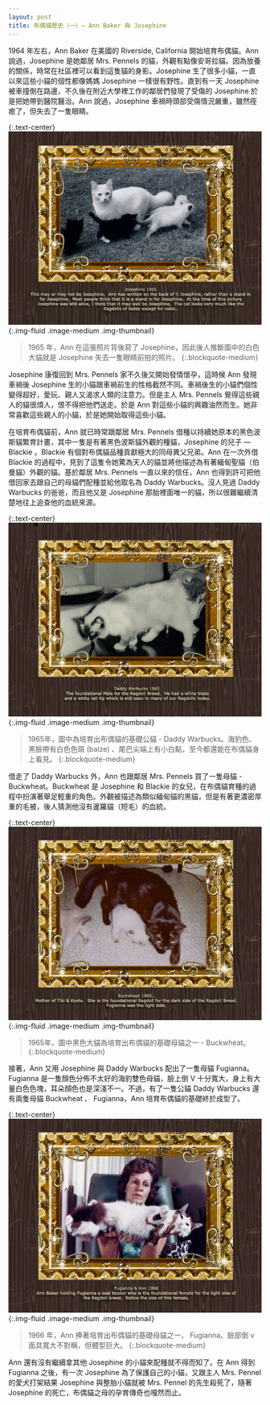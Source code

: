 ```yaml
---
layout: post
title: 布偶貓歷史（一）— Ann Baker 與 Josephine
---
```


1964 年左右，Ann Baker 在美國的 Riverside, California 開始培育布偶貓。Ann 說過，Josephine 是她鄰居 Mrs. Pennels 的貓，外觀有點像安哥拉貓。因為放養的關係，時常在社區裡可以看到這隻貓的身影。Josephine 生了很多小貓，一直以來這些小貓的個性都像媽媽 Josephine 一樣很有野性。直到有一天 Josephine 被車撞倒在路邊，不久後在附近大學裡工作的鄰居們發現了受傷的 Josephine 於是把她帶到醫院醫治。Ann 說過，Josephine 車禍時頭部受傷情況嚴重，雖然痊癒了，但失去了一隻眼睛。

{:.text-center}
![history-1](/assets/img/history/history-1.jpg){:.img-fluid .image-medium .img-thumbnail}
> 1965 年，Ann 在這張照片背後寫了 Josephine，因此後人推斷圖中的白色大貓就是 Josephine 失去一隻眼睛前拍的照片。
{:.blockquote-medium}

Josephine 康復回到 Mrs. Pennels 家不久後又開始發情懷孕，這時候 Ann 發現車禍後 Josephine 生的小貓跟車禍前生的性格截然不同。車禍後生的小貓們個性變得超好，愛玩、親人又渴求人類的注意力。但是主人 Mrs. Pennels 覺得這些親人的貓很煩人，恨不得把他們送走。於是 Ann 對這些小貓的興趣油然而生。她非常喜歡這些親人的小貓，於是她開始取得這些小貓。

在培育布偶貓前，Ann 就已時常跟鄰居 Mrs. Pennels 借種以持續她原本的黑色波斯貓繁育計畫，其中一隻是有著黑色波斯貓外觀的種貓，Josephine 的兒子 — Blackie 。Blackie 有個對布偶貓品種貢獻極大的同母異父兄弟。Ann 在一次外借 Blackie 的過程中，見到了這隻令她驚為天人的貓並將他描述為有著緬甸聖貓（伯曼貓）外觀的貓。基於鄰居 Mrs. Pennels 一直以來的信任，Ann 也得到許可把他借回家去跟自己的母貓們配種並給他取名為 Daddy Warbucks。沒人見過 Daddy Warbucks 的爸爸，而且他又是 Josephine 那胎裡面唯一的貓，所以很難繼續清楚地往上追查他的血統來源。

{:.text-center}
![history-2](/assets/img/history/history-2.jpg){:.img-fluid .image-medium .img-thumbnail}
> 1965年，圖中為培育出布偶貓的基礎公貓 - Daddy Warbucks。海豹色、黑臉帶有白色色斑 (balze) 、尾巴尖端上有小白點，至今都還能在布偶貓身上看見。
{:.blockquote-medium}

借走了 Daddy Warbucks 外，Ann 也跟鄰居 Mrs. Pennels 買了一隻母貓 - Buckwheat。Buckwheat 是 Josephine 和 Blackie 的女兒，在布偶貓育種的過程中扮演著舉足輕重的角色。外觀被描述為類似緬甸貓的黑貓，但是有著更濃密厚重的毛被，後人猜測他沒有暹羅貓（短毛）的血統。

{:.text-center}
![history-3](/assets/img/history/history-3.jpg){:.img-fluid .image-medium .img-thumbnail}
> 1965年，圖中黑色大貓為培育出布偶貓的基礎母貓之一 - Buckwheat。
{:.blockquote-medium}

接著，Ann 又用 Josephine 與 Daddy Warbucks 配出了一隻母貓 Fugianna。Fugianna 是一隻顏色分佈不太好的海豹雙色母貓，臉上倒 V 十分寬大，身上有大量白色色塊，耳朵顏色也是深淺不一。不過，有了一隻公貓 Daddy Warbucks 還有兩隻母貓 Buckwheat 、 Fugianna，Ann 培育布偶貓的基礎終於成型了。

{:.text-center}
![history-4](/assets/img/history/history-4.jpg){:.img-fluid .image-medium .img-thumbnail}
> 1966 年，Ann 捧著培育出布偶貓的基礎母貓之一， Fugianna。臉部倒 v 面具寬大不對稱，但體型巨大。
{:.blockquote-medium}

Ann 還有沒有繼續拿其他 Josephine 的小貓來配種就不得而知了。在 Ann 得到 Fugianna 之後，有一次 Josephine 為了保護自己的小貓，又跟主人 Mrs. Pennel 的愛犬打架結果 Josephine 與整胎小貓就被 Mrs. Pennel 的先生殺死了，隨著 Josephine 的死亡，布偶貓之母的孕育傳奇也嘎然而止。
